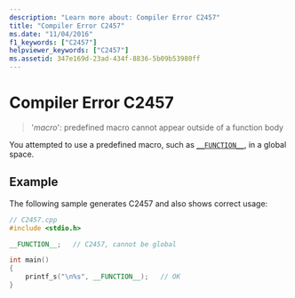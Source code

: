 ```yaml
---
description: "Learn more about: Compiler Error C2457"
title: "Compiler Error C2457"
ms.date: "11/04/2016"
f1_keywords: ["C2457"]
helpviewer_keywords: ["C2457"]
ms.assetid: 347e169d-23ad-434f-8836-5b09b53980ff
---
```

# Compiler Error C2457

> '*macro*': predefined macro cannot appear outside of a function body

You attempted to use a predefined macro, such as [`__FUNCTION__`](../../preprocessor/predefined-macros.md), in a global space.

## Example

The following sample generates C2457 and also shows correct usage:

```cpp
// C2457.cpp
#include <stdio.h>

__FUNCTION__;   // C2457, cannot be global

int main()
{
    printf_s("\n%s", __FUNCTION__);   // OK
}
```
